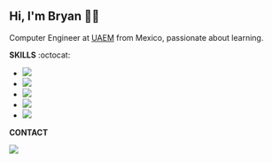 <h2><Strong>Hi, I'm Bryan 🤙🏽 </Strong></h2>
<p>
Computer Engineer at <a href="https://www.uaemex.mx/">UAEM</a> from Mexico, passionate about learning.
</p>
<p>
  <strong>SKILLS</strong> :octocat: 
</p>
 <ul>
   <li><img src="https://img.shields.io/badge/java-%23ED8B00.svg?&style=for-the-badge&logo=java&logoColor=black" /></li>
   <li><img src="https://img.shields.io/badge/javascript%20-%23323330.svg?&style=for-the-badge&logo=javascript&logoColor=%23F7DF1E" /></li>
   <li><img src="https://img.shields.io/badge/MySQL%20-%23323330.svg?&style=for-the-badge&logo=mysql&logoColor=black&color=white&color=blue" /></li>
   <li><img src="https://img.shields.io/badge/html5%20-%23E34F26.svg?&style=for-the-badge&logo=html5&logoColor=white" /></li>
   <li><img src="https://img.shields.io/badge/css3%20-%231572B6.svg?&style=for-the-badge&logo=css3&color=purple"/></li>
 </ul>
<p>
  <strong>CONTACT</strong>
</p> 
<a href="https://www.linkedin.com/in/bryan-uziel-l%C3%B3pez-5a356718b/"><img src="https://img.shields.io/badge/linkedin-%230077B5.svg?&style=for-the-badge&logo=linkedin&logoColor=white" /></a>
<!--
**bryanUziel/bryanUziel** is a ✨ _special_ ✨ repository because its `README.md` (this file) appears on your GitHub profile.

Here are some ideas to get you started:

- 🔭 I’m currently working on ...
- 🌱 I’m currently learning ...
- 👯 I’m looking to collaborate on ...
- 🤔 I’m looking for help with ...
- 💬 Ask me about ...
- 📫 How to reach me: ...
- 😄 Pronouns: ...
- ⚡ Fun fact: ...
-->
